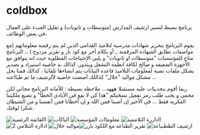 # coldbox
برنامج  بسيط لتسير ارشيف المدارس (متوسطات و ثانويات) و  تقليل العبء على العمال  في بعض الوظائف، 
 
يقوم البرنامج بتحرير شهادات مدرسية لتلاميذ القدامى الذين لم يتم رقمنة معلوماتهم (مع  مواصفات تطابق الشهادة المرقمنة _ أو بكلام أخر مع كود بار و تقرير مزدوج  ) ،،
 البرنامج متاح للمؤسسات "متوسطات او ثانويات"
 و  يلبي الإحتياجات المطلوبة حيث انه يتوافق مع الأجهزة الضعيفة و صالح لكافة انظمة التشغل ويندوز،  كذالك
به خاصية استيراد و تصدير بشكل ملفات نصية لمعلومات التلاميذ
قاعدة  البيانات يتم انشاءها تلقائيا ،
كذالك قمنا بحل مشكل مواليد "خلال"
كذاللك  أضضت خاصية لألرشيف  ما  تم طبااعته ...
 
ربما أقوم بتحديثات عليه مستقبلا هههه...
ملاحظة بسيطة : للأمانة البرنامج مجاني لكن محمي و يجب طلب رمز تفعيل نسختكم "هذا كي لا يقع في الأيادي الخطأ" و تضيع ملكيتنا الفكرية فقط ...
في الأخير
إن أصبنا فمن الله و إن أخطأنا فمن أنفسنا و من الشيطان
شكرا لوقتك.



![االقائمة  الرئسية](https://user-images.githubusercontent.com/84546664/222123118-e0350342-7565-4b2a-8dae-cef9429457e4.JPG)
![الباكأب](https://user-images.githubusercontent.com/84546664/222123145-4940faf7-a439-4d6d-85d7-fccd57aec35c.JPG)
![معلوماات المؤسسة](https://user-images.githubusercontent.com/84546664/222123161-55a2a9db-561b-442b-a878-08c0be7a4ad3.JPG)
![ااداررة التلامميذ](https://user-images.githubusercontent.com/84546664/222123176-4c5813f4-46ae-474b-ac3f-bc11650537a1.JPG)
![اداارة التتلامي 2](https://user-images.githubusercontent.com/84546664/222123197-9e5a805f-579e-4a4c-b49c-b19d70e0fb47.JPG)
![مواليد خلال](https://user-images.githubusercontent.com/84546664/222123213-aaf03563-5da1-4799-9d49-7fcedbc2de97.JPG)![تقرير الطباعة مع  اللكود بارر](https://user-images.githubusercontent.com/84546664/222123231-a2e26a2e-0e34-484e-8a52-5e9538192fcd.JPG)
![ارشيف الططبباعة](https://user-images.githubusercontent.com/84546664/222123250-49a57193-125e-4274-bebc-bed07de2013f.JPG)

